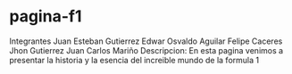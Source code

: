 # pagina-f1
Integrantes 
Juan Esteban Gutierrez
Edwar Osvaldo Aguilar
Felipe Caceres
Jhon Gutierrez 
Juan Carlos Mariño
Descripcion: 
En esta pagina venimos a presentar la historia y la esencia del increible mundo de la formula 1
